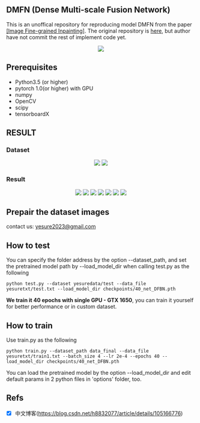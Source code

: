 ## DMFN (Dense Multi-scale Fusion Network)

This is an unoffical repository for reproducing model DMFN from the paper [[Image Fine-grained Inpainting]](https://arxiv.org/abs/2002.02609). The original repository is [here](https://github.com/Zheng222/DMFN), but author have not commit the rest of implement code yet. 

<p align="center">
  <img src="imgs/DMFN.png">
</p>

## Prerequisites
- Python3.5 (or higher)
- pytorch 1.0(or higher) with GPU
- numpy
- OpenCV
- scipy
- tensorboardX


## RESULT

### Dataset
<p align="center">
  <img src="imgs/image9.png">
  <img src="imgs/image11.png">

</p>

### Result
<p align="center">
  <img src="imgs/image14.png">
  <img src="imgs/image8.png">
  <img src="imgs/image10.png">
  <img src="imgs/image16.png">
  <img src="imgs/res1.png">
  <img src="imgs/res2.png">
  <img src="imgs/res3.png">
</p>

## Prepair the dataset images
contact us: yesure2023@gmail.com

## How to test

You can specify the folder address by the option --dataset_path, and set the pretrained model path by --load_model_dir when calling test.py as the following

```
python test.py --dataset yesuredata/test --data_file yesuretxt/test.txt --load_model_dir checkpoints/40_net_DFBN.pth
```
**We train it 40 epochs with single GPU - GTX 1650**, you can train it yourself for better performance or in custom dataset.

## How to train
Use train.py as the following 
```
python train.py --dataset_path data_final --data_file yesuretxt/train1.txt --batch_size 4 --lr 2e-4 --epochs 40 --load_model_dir checkpoints/40_net_DFBN.pth
```
You can load the pretrained model by the option --load_model_dir and edit default params in 2 python files in 'options' folder, too.

## Refs

- [x] 中文博客(https://blog.csdn.net/h8832077/article/details/105166776)
